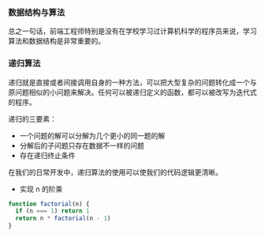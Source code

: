 ### 数据结构与算法
总之一句话，前端工程师特别是没有在学校学习过计算机科学的程序员来说，学习算法和数据结构是非常重要的。

### 递归算法
递归就是直接或者间接调用自身的一种方法，可以把大型复杂的问题转化成一个与原问题相似的小问题来解决。任何可以被递归定义的函数，都可以被改写为迭代式的程序。

递归的三要素：
- 一个问题的解可以分解为几个更小的同一题的解
- 分解后的子问题只存在数据不一样的问题
- 存在递归终止条件

在我们的日常开发中，递归算法的使用可以使我们的代码逻辑更清晰。
- 实现 n 的阶乘
```js
function factorial(n) {
  if (n === 1) return 1
  return n * factorial(n - 1)
}
```